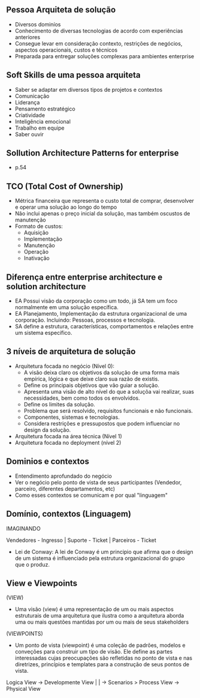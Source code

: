 ## Pessoa Arquiteta de solução

  - Diversos dominíos
  - Conhecimento de diversas tecnologias de acordo com experiências anteriores
  - Consegue levar em consideração contexto, restrições de negócios, aspectos operacionais, custos e técnicos
  - Preparada para entregar soluções complexas para ambientes enterprise

## Soft Skills de uma pessoa arquiteta

  - Saber se adaptar em diversos tipos de projetos e contextos
  - Comunicação
  - Liderança
  - Pensamento estratégico
  - Criatividade
  - Inteligência emocional
  - Trabalho em equipe
  - Saber ouvir

## Sollution Architecture Patterns for enterprise

  - p.54

## TCO (Total Cost of Ownership)

  - Métrica financeira que representa o custo total de comprar, desenvolver e operar uma solução ao longo do tempo
  - Não inclui apenas o preço inicial da solução, mas também oscustos de manutenção
  - Formato de custos:
    - Aquisição
    - Implementação
    - Manutenção
    - Operação
    - Inativação

## Diferença entre enterprise architecture e solution architecture

  - EA Possui visão da corporação como um todo, já SA tem um foco normalmente em uma solução específica.
  - EA Planejamento, Implementação da estrutura organizacional de uma corporação. Incluindo: Pessoas, processos e tecnologia.
  - SA define a estrutura, características, comportamentos e relações entre um sistema específico.

## 3 níveis de arquitetura de solução

  - Arquitetura focada no negócio (Nível 0):
    - A visão deixa claro os objetivos da solução de uma forma mais empírica, lógica e que deixe claro sua razão de existis.
    - Define os principais objetivos que vão guiar a solução.
    - Apresenta uma visão de alto nível do que a soluçõa vai realizar, suas necessidades, bem como todos os envolvidos.
    - Define os limites da solução.
    - Problema que será resolvido, requisitos funcionais e não funcionais.
    - Componentes, sistemas e tecnologias.
    - Considera restrições e pressupostos que podem influenciar no design da solução.
  - Arquitetura focada na área técnica (Nível 1)
  - Arquitetura focada no deployment (nível 2)

## Dominios e contextos

  - Entendimento aprofundado do negócio
  - Ver o negócio pelo ponto de vista de seus participantes (Vendedor, parceiro, diferentes departamentos, etc)
  - Como esses contextos se comunicam e por qual "linguagem"

## Domínio, contextos (Linguagem)


IMAGINANDO


Vendedores - Ingresso | Suporte - Ticket | Parceiros - Ticket

- Lei de Conway: A lei de Conway é um principio que afirma que o design de um sistema é influenciado pela estrutura organizacional do grupo que o produz.

## View e Viewpoints

  (VIEW)
  - Uma visão (view) é uma representação de um ou mais aspectos estruturais de uma arquitetura que ilustra como a arquitetura aborda uma ou mais questões mantidas por um ou mais de seus stakeholders

  (VIEWPOINTS)
  - Um ponto de vista (viewpoint) é uma coleção de padrões, modelos e conveções para construir um tipo de visão. Ele define as partes interessadas cujas preocupações são refletidas no ponto de vista e nas diretrizes, princípios e templates para a construção de seus pontos de vista.

   Logica View -> Developmente View
      |                 |                       -> Scenarios
      > Process View -> Physical View 


